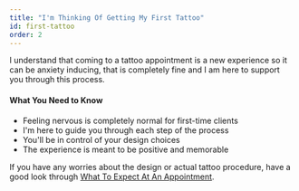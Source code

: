 ```yaml
---
title: "I'm Thinking Of Getting My First Tattoo"
id: first-tattoo
order: 2
---
```


I understand that coming to a tattoo appointment is a new experience so it can be anxiety inducing, that is completely fine and I am here to support you through this process.

#### What You Need to Know

* Feeling nervous is completely normal for first-time clients
* I'm here to guide you through each step of the process
* You'll be in control of your design choices
* The experience is meant to be positive and memorable

If you have any worries about the design or actual tattoo procedure, have a good look through <a href="javascript:void(0);" class="faq-link" data-target="during-appointment">What To Expect At An Appointment</a>.
